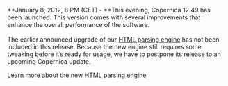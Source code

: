 **January 8, 2012, 8 PM (CET) - **This evening, Copernica 12.49 has been
launched. This version comes with several improvements that enhance the
overall performance of the software. \
\
The earlier announced upgrade of our [HTML parsing
engine](http://www.copernica.com/en/about-us/news/copernica-12-49-release-what-are-we-working-on) has
not been included in this release. Because the new engine still requires
some tweaking before it’s ready for usage, we have to postpone its
release to an upcoming Copernica update. 

[Learn more about the new HTML parsing
engine](http://www.copernica.com/de/uber-uns/news/copernica-12-49-release-an-was-wir-arbeiten)
